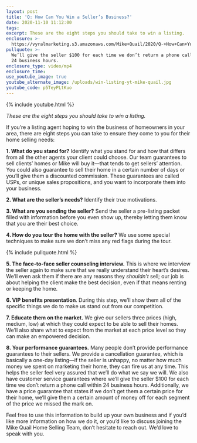 ```yaml
---
layout: post
title: 'Q: How Can You Win a Seller’s Business?'
date: 2020-11-10 11:12:00
tags:
excerpt: These are the eight steps you should take to win a listing.
enclosure: >-
  https://vyralmarketing.s3.amazonaws.com/Mike+Quail/2020/Q-+How+Can+You+Win+a+Sellers+Business_.mp4
pullquote: >-
  We’ll give the seller $100 for each time we don’t return a phone call within
  24 business hours.
enclosure_type: video/mp4
enclosure_time:
use_youtube_image: true
youtube_alternate_image: /uploads/win-listing-yt-mike-quail.jpg
youtube_code: p5TeyPLtKuo
---
```


{% include youtube.html %}

*These are the eight steps you should take to win a listing.*

If you’re a listing agent hoping to win the business of homeowners in your area, there are eight steps you can take to ensure they come to you for their home selling needs:

**1\. What do you stand for?** Identify what you stand for and how that differs from all the other agents your client could choose. Our team guarantees to sell clients’ homes or Mike will buy it—that tends to get sellers’ attention. You could also guarantee to sell their home in a certain number of days or you’ll give them a discounted commission. These guarantees are called USPs, or unique sales propositions, and you want to incorporate them into your business.

**2\. What are the seller’s needs?** Identify their true motivations.

**3\. What are you sending the seller?** Send the seller a pre-listing packet filled with information before you even show up, thereby letting them know that you are their best choice.

**4\. How do you tour the home with the seller?** We use some special techniques to make sure we don’t miss any red flags during the tour.

{% include pullquote.html %}

**5\. The face-to-face seller counseling interview.** This is where we interview the seller again to make sure that we really understand their heart’s desires. We’ll even ask them if there are any reasons they *shouldn’t* sell; our job is about helping the client make the best decision, even if that means renting or keeping the home.

**6\. VIP benefits presentation**. During this step, we’ll show them all of the specific things we do to make us stand out from our competition.

**7\. Educate them on the market.** We give our sellers three prices (high, medium, low) at which they could expect to be able to sell their homes. We’ll also share what to expect from the market at each price level so they can make an empowered decision.

**8\. Your performance guarantees.** Many people don’t provide performance guarantees to their sellers. We provide a cancellation guarantee, which is basically a one-day listing—if the seller is unhappy, no matter how much money we spent on marketing their home, they can fire us at any time. This helps the seller feel very assured that we’ll do what we say we will. We also have customer service guarantees where we’ll give the seller $100 for each time we don’t return a phone call within 24 business hours. Additionally, we have a price guarantee that states if we don’t get them a certain price for their home, we’ll give them a certain amount of money off for each segment of the price we missed the mark on.

Feel free to use this information to build up your own business and if you’d like more information on how we do it, or you’d like to discuss joining the Mike Quail Home Selling Team, don’t hesitate to reach out. We’d love to speak with you.